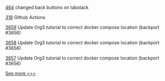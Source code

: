 
[464](https://github.com/hyperledger/aries-mobile-agent-react-native/pull/464) changed back buttons on tabstack

[318](https://github.com/hyperledger/fabric-ca/pull/318) Github Actions

[3659](https://github.com/hyperledger/fabric/pull/3659) Update Org3 tutorial to correct docker compose location (backport #3656)

[3658](https://github.com/hyperledger/fabric/pull/3658) Update Org3 tutorial to correct docker compose location (backport #3656)

[3657](https://github.com/hyperledger/fabric/pull/3657) Update Org3 tutorial to correct docker compose location (backport #3656)


[See more >>>](https://start-here.hyperledger.org/pull-requests)
